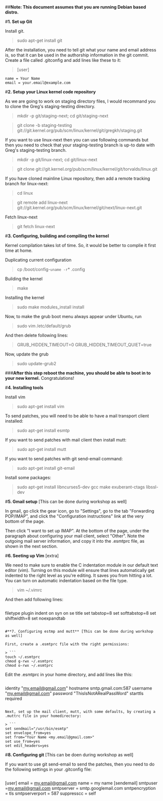 ##**Note: This document assumes that you are running Debian based distro.**

#**1. Set up Git**

Install git.

> sudo apt-get install git

After the installation, you need to tell git what your name and email address is, so that it can be used in the authorship information in the git commit. Create a file called .gitconfig and add lines like these to it:

> [user]
  ```
  name = Your Name
  email = your.email@example.com
  ```

#**2. Setup your Linux kernel code repository**

As we are going to work on staging directory files, I would recommand you to clone the
Greg's staging-testing directory.

> mkdir -p git/staging-next; cd git/staging-next

> git clone -b staging-testing git://git.kernel.org/pub/scm/linux/kernel/git/gregkh/staging.git

If you want to use linux-next then you can use following commands but then you need to check that your staging-testing branch is up-to date with Greg's staging-testing branch.

> mkdir -p git/linux-next; cd git/linux-next

> git clone git://git.kernel.org/pub/scm/linux/kernel/git/torvalds/linux.git

If you have cloned mainline Linux repository, then add a remote tracking branch for linux-next:

> cd linux

> git remote add linux-next git://git.kernel.org/pub/scm/linux/kernel/git/next/linux-next.git

Fetch linux-next

> git fetch linux-next


#**3. Configuring, building and compiling the kernel**

Kernel compilation takes lot of time. So, it would be better to complie it first time at home.

Duplicating current configuration

> cp /boot/config-`uname -r`* .config 

Building the kernel

> make

Installing the kernel

> sudo make modules_install install 

Now, to make the grub boot menu always appear under Ubuntu, run

> sudo vim /etc/default/grub 

And then delete following lines:

> GRUB_HIDDEN_TIMEOUT=0 GRUB_HIDDEN_TIMEOUT_QUIET=true 

Now, update the grub

> sudo update-grub2 

###**After this step reboot the machine, you should be able to boot in to your new kernel.**
Congratulations!

#**4. Installing tools**

Install vim

> sudo apt-get install vim

To send patches, you will need to be able to have a mail transport client installed:

> sudo apt-get install esmtp

If you want to send patches with mail client then install mutt:

> sudo apt-get install mutt

If you want to send patches with git send-email command:

> sudo apt-get install git-email

Install some packages:

> sudo apt-get install libncurses5-dev gcc make exuberant-ctags libssl-dev


#**5. Gmail setup** [This can be done during workshop as well]

In gmail, go click the gear icon, go to "Settings", go to the tab "Forwarding POP/IMAP", and click the "Configuration instructions" link at the very bottom of the page.

Then click "I want to set up IMAP". At the bottom of the page, under the paragraph about configuring your mail client, select "Other". Note the outgoing mail server information, and copy it into the .esmtprc file, as shown in the next section.

#**6. Seeting up Vim** [extra]

We need to make sure to enable the C indentation module in our default text editor (vim). Turning on this module will ensure that lines automatically get indented to the right level as you're editing. It saves you from hitting <tab> a lot. You can turn on automatic indentation based on the file type.

> vim ~/.vimrc

And then add following lines:
> ```
filetype plugin indent on
syn on se title
set tabstop=8
set softtabstop=8
set shiftwidth=8
set noexpandtab
```

#**7. Configuring estmp and mutt** [This can be done during workshop as well]

First, create a .esmtprc file with the right permissions:

> ```
touch ~/.esmtprc
chmod g-rwx ~/.esmtprc
chmod o-rwx ~/.esmtprc
```

Edit the .esmtprc in your home directory, and add lines like this:

> ```
identity "my.email@gmail.com"
hostname smtp.gmail.com:587
username "my.email@gmail.com"
password "ThisIsNotARealPassWord"
starttls required
```

Next, set up the mail client, mutt, with some defaults, by creating a .muttrc file in your homedirectory:

> ```
set sendmail="/usr/bin/esmtp"
set envelope_from=yes
set from="Your Name <my.email@gmail.com>"
set use_from=yes
set edit_headers=yes
```

#**8. Configuring git** [This can be doen during workshop as well]

If you want to use git send-email to send the patches, then you need to do the following settings in your .gitconfig file:

> ```
[user]
	email = my.email@gmail.com
	name = my name
[sendemail]
	smtpuser =my.email@gmail.com
	smtpserver = smtp.googlemail.com
	smtpencryption = tls
	smtpserverport = 587
	suppresscc = self
